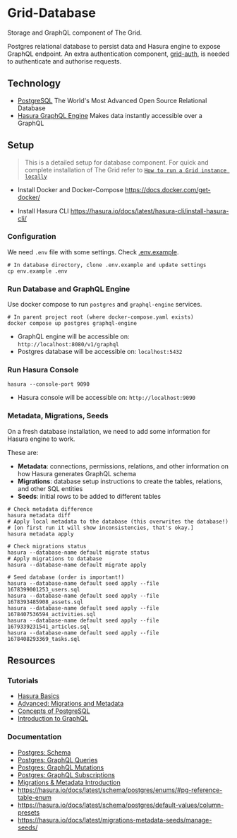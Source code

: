 # Grid-Database

Storage and GraphQL component of The Grid.

Postgres relational database to persist data and Hasura engine to expose GraphQL endpoint.
An extra authentication component, [grid-auth](../grid-auth/README.md), is needed to authenticate and authorise
requests.

## Technology

- [PostgreSQL](https://www.postgresql.org/)
  The World's Most Advanced Open Source Relational Database
- [Hasura GraphQL Engine](https://hasura.io/)
  Makes data instantly accessible over a GraphQL

## Setup

> This is a detailed setup for database component. For quick and complete installation of The Grid refer
> to [`How to run a Grid instance locally`](../README.md#how-to-run-a-grid-instance-locally)

- Install Docker and Docker-Compose
  https://docs.docker.com/get-docker/

- Install Hasura CLI
  https://hasura.io/docs/latest/hasura-cli/install-hasura-cli/

### Configuration

We need `.env` file with some settings. Check [.env.example](./.env.example).

```shell
# In database directory, clone .env.example and update settings
cp env.example .env
```

### Run Database and GraphQL Engine

Use docker compose to run `postgres` and `graphql-engine` services.

```shell
# In parent project root (where docker-compose.yaml exists)
docker compose up postgres graphql-engine
```

- GraphQL engine will be accessible on: `http://localhost:8080/v1/graphql`
- Postgres database will be accessible on: `localhost:5432`

### Run Hasura Console

```shell
hasura --console-port 9090
```

- Hasura console will be accessible on: `http://localhost:9090`

### Metadata, Migrations, Seeds

On a fresh database installation, we need to add some information for Hasura engine to work.

These are:

- **Metadata**: connections, permissions, relations, and other information on how Hasura generates GraphQL schema
- **Migrations**: database setup instructions to create the tables, relations, and other SQL entities
- **Seeds**: initial rows to be added to different tables

```shell
# Check metadata difference
hasura metadata diff
# Apply local metadata to the database (this overwrites the database!) 
# [on first run it will show inconsistencies, that's okay.]
hasura metadata apply

# Check migrations status
hasura --database-name default migrate status
# Apply migrations to database
hasura --database-name default migrate apply

# Seed database (order is important!)
hasura --database-name default seed apply --file 1678399001253_users.sql
hasura --database-name default seed apply --file 1678393485908_assets.sql
hasura --database-name default seed apply --file 1678407536594_activities.sql
hasura --database-name default seed apply --file 1679339231541_articles.sql
hasura --database-name default seed apply --file 1678408293369_tasks.sql
```

## Resources

### Tutorials

- [Hasura Basics](https://hasura.io/learn/graphql/hasura/introduction/)
- [Advanced: Migrations and Metadata](https://hasura.io/learn/graphql/hasura-advanced/introduction/)
- [Concepts of PostgreSQL](https://hasura.io/learn/database/postgresql/introduction/)
- [Introduction to GraphQL](https://hasura.io/learn/graphql/intro-graphql/introduction/)

### Documentation

- [Postgres: Schema](https://hasura.io/docs/latest/schema/postgres/index/)
- [Postgres: GraphQL Queries](https://hasura.io/docs/latest/queries/postgres/index/)
- [Postgres: GraphQL Mutations](https://hasura.io/docs/latest/mutations/postgres/index/)
- [Postgres: GraphQL Subscriptions](https://hasura.io/docs/latest/subscriptions/postgres/index/)
- [Migrations & Metadata Introduction](https://hasura.io/docs/latest/migrations-metadata-seeds/index/)
- https://hasura.io/docs/latest/schema/postgres/enums/#pg-reference-table-enum
- https://hasura.io/docs/latest/schema/postgres/default-values/column-presets
- https://hasura.io/docs/latest/migrations-metadata-seeds/manage-seeds/
